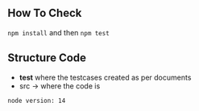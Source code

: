 ## How To Check 

`npm install` and then `npm test`

## Structure Code
- __test__ where the testcases created as per documents
- src -> where the code is 

`node version: 14`